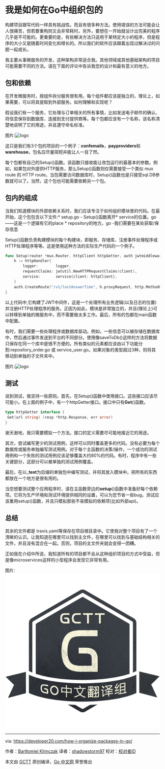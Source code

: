 # 我是如何在Go中组织包的

构建项目跟写代码一样具有挑战性。而且有很多种方法。使用错误的方法可能会让人很痛苦，但若要重构则又会非常耗时。另外，要想在一开始就设计出完美的程序几乎是不可能的。更重要的是，有些解决方法只适用于某特定大小的程序，但是程序的大小又是随着时间变化和增长的。所以我们的软件应该跟着出现过解决过的问题一起成长。

我主要从事微服务的开发，这种架构非常适合我。其他领域或其他基础架构的项目可能需要不同的方法。请在下面的评论中告诉我您的设计和最有意义的地方。

## 包和依赖

在开发微服务时，按组件拆分服务很有用。每个组件都应该是独立的，理论上，如果需要，可以将其提取到外部服务。如何理解和实现呢？

假设我们有一个服务，它处理与订单相关的所有事情，比如发送电子邮件的确认、将信息保存到数据库、连接到支付提供商等。每个包都应该有一个名称，该名称清楚地说明了它的用途，并且遵守命名标准。

图片:![logo](https://github.com/studygolang/gctt-images/blob/master/2019-08-26-how-i-organize-packages-in-go/organize-go.png)

这只是我们有3个包的项目的一个例子：**confemails**，**payproviders**和**warehouse**。包名应尽量简短并能让人一目了然。

每个包都有自己的Setup()函数。该函数只接收能让改包运行的最基本的参数。例如，如果包对外提供HTTP服务，那么Setup()函数则仅需要接受一个类似 mux route 的 HTTP route。当包需要访问数据库时，Setup()函数也是只接受sql.DB参数就可以了。当然，这个包也可能需要依赖另一个包。

## 包内的组成

当我们知道模块的外部依赖关系时，我们应该专注于如何组织模块里的代码。在最开始，这个包包含以下文件:* setup.go - Setup()函数离开* service的位置。go——这是一个逻辑有它的place * repository的地方。go -我们需要在某处获取/保存信息
 
Setup()函数负责构建模块的每个构建块，即服务、存储库、注册事件处理程序或HTTP处理程序等等。这是使用这种方法的实际生产代码的一个例子。

```go
func Setup(router *mux.Router, httpClient httpGetter, auth jwtmiddleware.Authorization, logger logger) {
	h := httpHandler{
		logger:        logger,
		requestClaims: jwtutil.NewHTTPRequestClaims(client),
		service:       service{client: httpClient},
	}
	auth.CreateRoute("/v1/lastAnswerTime", h.proxyRequest, http.MethodGet)
}
```

以上代码中,它构建了JWT中间件，这是一个处理所有业务逻辑(以及日志的位置)并注册HTTP处理程序的服务。正因为如此，模块是非常独立的，并且(理论上)可以转移到单独的微服务中，而不需要做太多工作。最后，所有的包都在main函数中配置。

有时，我们需要一些处理程序或数据库驱动。例如，一些信息可以被存储在数据库中，然后通过事件发送到平台的不同部分。使用像saveToDb()这样的方法将数据只保存在同一个库中是很不方便的。所有类似的元素都应该由以下功能分割:repository_order.go 或 service_user.go。如果对象的类型超过3种，则将其移动到单独的子文件夹中。

图片:![logo](https://github.com/studygolang/gctt-images/blob/master/2019-08-26-how-i-organize-packages-in-go/organizing-go-1.png)

## 测试

说到测试，我坚持一些原则。首先，在Setup()函数中使用接口。这些接口应该尽可能小。在上面的例子中，有一个httpGetter接口。接口中只有**Get**()函数。

```go
type httpGetter interface {
 Get(url string) (resp *http.Response, err error)
}
```

谢天谢地，我只需要模拟一个方法。接口的定义需要尽可能地接近它的用途。

其次，尝试编写更少的测试用例，这样可以同时覆盖更多的代码。没有必要为每个数据库或服务单独编写测试用例。对于每个主函数的决策/操作，一个成功的测试用例和一个失败的测试用例应该足够覆盖大约80%的代码。有时，程序中有一些关键部分，这部分可以被单独的测试用例覆盖。

最后，在以_**test**为后缀的单独包中编写测试，并将其放入模块中。把所有的东西都放在一个地方是很有用的。

当您想要测试整个应用程序时，请在主函数旁边的**setup**()函数中准备好每个依赖项。它将为生产环境和测试环境提供相同的设置，可以为您节省一些bug。测试应该重用setup()函数，并且只模拟那些不易模拟的依赖项(比如外部api)。

## 总结

其余的文件都是 travis.yaml等保存在项目根目录中。它使我对整个项目有了一个清晰的认识。让我知道在哪里可以找到主文件，在哪里可以找到与基础结构相关的文件，并且没有混合在一起。否则，项目的主文件夹就会变得一团糟。

正如我在介绍中所说，我知道所有的项目都不会从这种组织项目的方式中受益，但是像microservices这样的小型程序会发现它非常有用。


图片:![logo](https://github.com/studygolang/GCTT/blob/master/logo.png?raw=true)

----------------

via: https://developer20.com/how-i-organize-packages-in-go/

作者：[Bartłomiej Klimczak](https://developer20.com/how-i-organize-packages-in-go/)
译者：[shadowstorm97](https://github.com/shadowstorm97)
校对：[校对者ID](https://github.com/校对者ID)

本文由 [GCTT](https://github.com/studygolang/GCTT) 原创编译，[Go 中文网](https://studygolang.com/) 荣誉推出